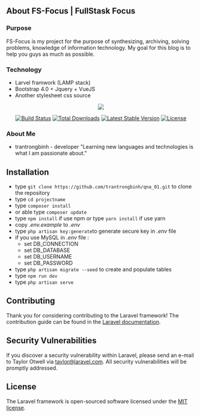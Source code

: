 ## About FS-Focus | FullStask Focus ##

### Purpose

FS-Focus is my project for the purpose of synthesizing, archiving, solving problems, knowledge of information technology. My goal for this blog is to help you guys as much as possible.

### Technology

- Larvel framwork (LAMP stack)
- Bootstrap 4.0 + Jquery + VueJS
- Another stylesheet css source

<p align="center"><img src="https://laravel.com/assets/img/components/logo-laravel.svg"></p>

<p align="center">
<a href="https://travis-ci.org/laravel/framework"><img src="https://travis-ci.org/laravel/framework.svg" alt="Build Status"></a>
<a href="https://packagist.org/packages/laravel/framework"><img src="https://poser.pugx.org/laravel/framework/d/total.svg" alt="Total Downloads"></a>
<a href="https://packagist.org/packages/laravel/framework"><img src="https://poser.pugx.org/laravel/framework/v/stable.svg" alt="Latest Stable Version"></a>
<a href="https://packagist.org/packages/laravel/framework"><img src="https://poser.pugx.org/laravel/framework/license.svg" alt="License"></a>
</p>

### About Me

- trantrongbinh - developer
	"Learning new languages and technologies is what I am passionate about."

## Installation

* type `git clone https://github.com/trantrongbinh/qna_01.git` to clone the repository 
* type `cd projectname`
* type `composer install`
* or able type `composer update`
* type `npm install` if use npm or type `yarn install` if use yarn
* copy *.env.example* to *.env*
* type `php artisan key:generate`to generate secure key in *.env* file
* if you use MySQL in *.env* file :
   * set DB_CONNECTION
   * set DB_DATABASE
   * set DB_USERNAME
   * set DB_PASSWORD
* type `php artisan migrate --seed` to create and populate tables
* type `npm run dev`
* type `php artisan serve`

## Contributing

Thank you for considering contributing to the Laravel framework! The contribution guide can be found in the [Laravel documentation](https://laravel.com/docs/contributions).

## Security Vulnerabilities

If you discover a security vulnerability within Laravel, please send an e-mail to Taylor Otwell via [taylor@laravel.com](mailto:taylor@laravel.com). All security vulnerabilities will be promptly addressed.

## License

The Laravel framework is open-sourced software licensed under the [MIT license](https://opensource.org/licenses/MIT).

